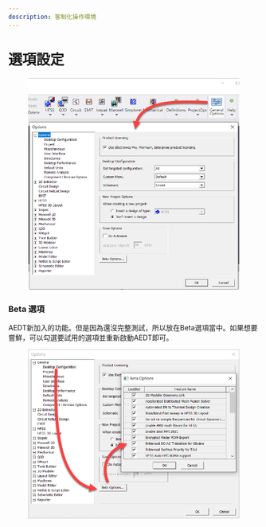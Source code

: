 ```yaml
---
description: 客制化操作環境
---
```


# 選項設定

<figure><img src="../.gitbook/assets/image (4) (3).png" alt=""><figcaption></figcaption></figure>

### Beta 選項

AEDT新加入的功能。但是因為還沒完整測試，所以放在Beta選項當中。如果想要嘗鮮，可以勾選要試用的選項並重新啟動AEDT即可。

<figure><img src="../.gitbook/assets/image (2).png" alt=""><figcaption></figcaption></figure>
